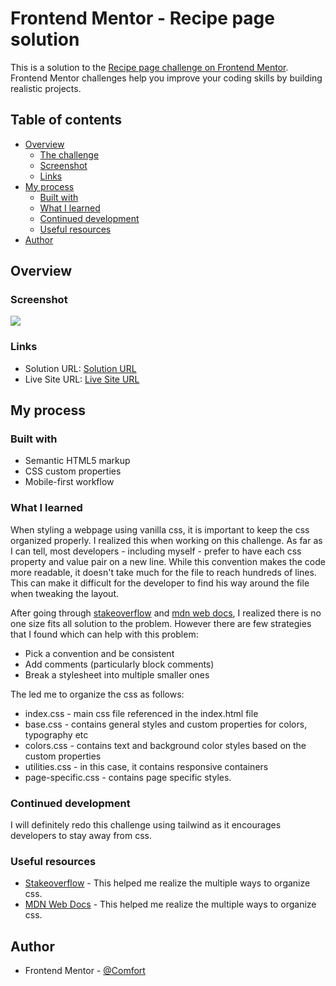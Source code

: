 # Frontend Mentor - Recipe page solution

This is a solution to the [Recipe page challenge on Frontend Mentor](https://www.frontendmentor.io/challenges/recipe-page-KiTsR8QQKm). Frontend Mentor challenges help you improve your coding skills by building realistic projects. 

## Table of contents

- [Overview](#overview)
  - [The challenge](#the-challenge)
  - [Screenshot](#screenshot)
  - [Links](#links)
- [My process](#my-process)
  - [Built with](#built-with)
  - [What I learned](#what-i-learned)
  - [Continued development](#continued-development)
  - [Useful resources](#useful-resources)
- [Author](#author)

## Overview

### Screenshot

![](./screenshot.jpg)

### Links

- Solution URL: [Solution URL](https://github.com/comfortprince/recipe-page-main-frontend-mentor)
- Live Site URL: [Live Site URL](https://github.io/comfortprince/recipe-page-main-frontend-mentor)

## My process

### Built with

- Semantic HTML5 markup
- CSS custom properties
- Mobile-first workflow

### What I learned

When styling a webpage using vanilla css, it is important to keep the css organized properly. I realized this when working on this challenge. As far as I can tell, most developers - including myself - prefer to have each css property and value pair on a new line. While this convention makes the code more readable, it doesn't take much for the file to reach hundreds of lines. This can make it difficult for the developer to find his way around the file when tweaking the layout.

After going through [stakeoverflow]() and [mdn web docs](), I realized there is no one size fits all solution to the problem. However there are few strategies that I found which can help with this problem:

- Pick a convention and be consistent
- Add comments (particularly block comments)
- Break a stylesheet into multiple smaller ones

The led me to organize the css as follows:
- index.css - main css file referenced in the index.html file
- base.css - contains general styles and custom properties for colors, typography etc
- colors.css - contains text and background color styles based on the custom properties
- utilities.css - in this case, it contains responsive containers
- page-specific.css - contains page specific styles. 

### Continued development

I will definitely redo this challenge using tailwind as it encourages developers to stay away from css. 

### Useful resources

- [Stakeoverflow](https://www.google.com/url?sa=t&rct=j&q=&esrc=s&source=web&cd=&cad=rja&uact=8&ved=2ahUKEwirprC1kP6DAxWPSUEAHcZ7AHsQFnoECCAQAQ&url=https%3A%2F%2Fstackoverflow.com%2Fquestions%2F146106%2Fhow-should-i-organize-the-contents-of-my-css-files&usg=AOvVaw3uUc6Wv54PC7WJWfA10nzU&opi=89978449) - This helped me realize the multiple ways to organize css. 
- [MDN Web Docs](https://www.google.com/url?sa=t&rct=j&q=&esrc=s&source=web&cd=&cad=rja&uact=8&ved=2ahUKEwirprC1kP6DAxWPSUEAHcZ7AHsQFnoECBcQAQ&url=https%3A%2F%2Fdeveloper.mozilla.org%2Fen-US%2Fdocs%2FLearn%2FCSS%2FBuilding_blocks%2FOrganizing&usg=AOvVaw1WIQwSGLpjsjaXdaAIycDT&opi=89978449) - This helped me realize the multiple ways to organize css.

## Author

- Frontend Mentor - [@Comfort](https://www.frontendmentor.io/profile/Comfort)

